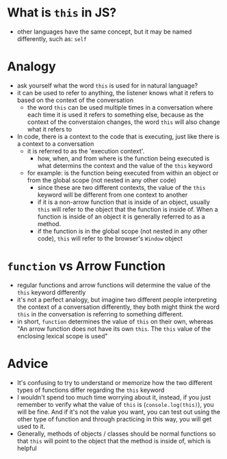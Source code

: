 # What is `this` in JS?
- other languages have the same concept, but it may be named differently, such as: `self`

# Analogy
- ask yourself what the word `this` is used for in natural language?
- it can be used to refer to anything, the listener knows what it refers to based on the context of the conversation
  - the word `this` can be used multiple times in a conversation where each time it is used it refers to something else, because as the context of the converstaion changes, the word `this` will also change what it refers to
- In code, there is a context to the code that is executing, just like there is a context to a conversation
  - it is referred to as the 'execution context'.
    - how, when, and from where is the function being executed is what determins the context and the value of the `this` keyword
  - for example: is the function being executed from within an object or from the global scope (not nested in any other code)
    - since these are two different contexts, the value of the `this` keyword will be different from one context to another
    - if it is a non-arrow function that is inside of an object, usually `this` will refer to the object that the function is inside of. When a function is inside of an object it is generally referred to as a method.
    - if the function is in the global scope (not nested in any other code), `this` will refer to the browser's `Window` object

  
# `function` vs Arrow Function
- regular functions and arrow functions will determine the value of the `this` keyword differently
- it's not a perfect analogy, but imagine two different people interpreting the context of a conversation differently, they both might think the word `this` in the conversation is referring to something different.
- in short, `function` determines the value of `this` on their own, whereas "An arrow function does not have its own `this`. The `this` value of the enclosing lexical scope is used"

# Advice
- It's confusing to try to understand or memorize how the two different types of functions differ regarding the `this` keyword
- I wouldn't spend too much time worrying about it, instead, if you just remember to verify what the value of `this` is (`console.log(this)`), you will be fine. And if it's not the value you want, you can test out using the other type of function and through practicing in this way, you will get used to it.
- Generally, methods of objects / classes should be normal functions so that `this` will point to the object that the method is inside of, which is helpful
